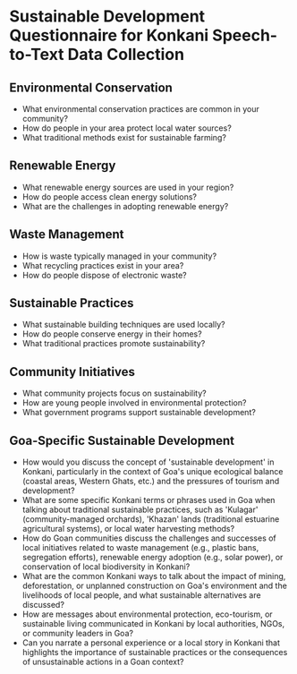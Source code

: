 # Sustainable Development Questionnaire for Konkani Speech-to-Text Data Collection

## Environmental Conservation
- What environmental conservation practices are common in your community?
- How do people in your area protect local water sources?
- What traditional methods exist for sustainable farming?

## Renewable Energy
- What renewable energy sources are used in your region?
- How do people access clean energy solutions?
- What are the challenges in adopting renewable energy?

## Waste Management
- How is waste typically managed in your community?
- What recycling practices exist in your area?
- How do people dispose of electronic waste?

## Sustainable Practices
- What sustainable building techniques are used locally?
- How do people conserve energy in their homes?
- What traditional practices promote sustainability?

## Community Initiatives
- What community projects focus on sustainability?
- How are young people involved in environmental protection?
- What government programs support sustainable development?

## Goa-Specific Sustainable Development
- How would you discuss the concept of 'sustainable development' in Konkani, particularly in the context of Goa's unique ecological balance (coastal areas, Western Ghats, etc.) and the pressures of tourism and development?
- What are some specific Konkani terms or phrases used in Goa when talking about traditional sustainable practices, such as 'Kulagar' (community-managed orchards), 'Khazan' lands (traditional estuarine agricultural systems), or local water harvesting methods?
- How do Goan communities discuss the challenges and successes of local initiatives related to waste management (e.g., plastic bans, segregation efforts), renewable energy adoption (e.g., solar power), or conservation of local biodiversity in Konkani?
- What are the common Konkani ways to talk about the impact of mining, deforestation, or unplanned construction on Goa's environment and the livelihoods of local people, and what sustainable alternatives are discussed?
- How are messages about environmental protection, eco-tourism, or sustainable living communicated in Konkani by local authorities, NGOs, or community leaders in Goa?
- Can you narrate a personal experience or a local story in Konkani that highlights the importance of sustainable practices or the consequences of unsustainable actions in a Goan context?

